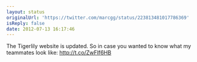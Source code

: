 ```yaml
---
layout: status
originalUrl: 'https://twitter.com/marcgg/status/223813481017786369'
isReply: false
date: 2012-07-13 16:17:46
---
```


The Tigerlily website is updated. So in case you wanted to know what my teammates look like: http://t.co/ZwFIf6HB
